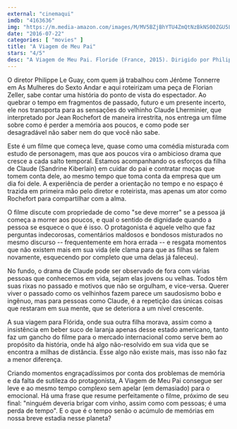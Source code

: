 ```yaml
---
external: "cinemaqui"
imdb: "4163636"
img: "https://m.media-amazon.com/images/M/MV5BZjBhYTU4ZmQtNzBkNS00ZGU5LWIzMzUtYzNhYTMzNTU5NGE2XkEyXkFqcGdeQXVyMzk0ODA2ODM@._V1_SY150_CR4,0,101,150_.jpg"
date: "2016-07-22"
categories: [ "movies" ]
title: "A Viagem de Meu Pai"
stars: "4/5"
desc: "A Viagem de Meu Pai. Floride (France, 2015). Dirigido por Philippe Le Guay. Escrito por Florian Zeller, Philippe Le Guay, Jérôme Tonnerre. Com Jean Rochefort, Sandrine Kiberlain, Laurent Lucas, Anamaria Marinca, Clément Métayer, Coline Beal, Édith Le Merdy, Christèle Tual, Carine Piazzi."
---
```

O diretor Philippe Le Guay, com quem já trabalhou com Jérôme Tonnerre em As Mulheres do Sexto Andar e aqui roteirizam uma peça de Florian Zeller, sabe contar uma história do ponto de vista do espectador. Ao quebrar o tempo em fragmentos de passado, futuro e um presente incerto, ele nos transporta para as sensações do velhinho Claude Lherminier, que interpretado por Jean Rochefort de maneira irrestrita, nos entrega um filme sobre como é perder a memória aos poucos, e como pode ser desagradável não saber nem do que você não sabe.

Este é um filme que começa leve, quase como uma comédia misturada com estudo de personagem, mas que aos poucos vira o ambicioso drama que cresce a cada salto temporal. Estamos acompanhando os esforços da filha de Claude (Sandrine Kiberlain) em cuidar do pai e contratar moças que tomem conta dele, ao mesmo tempo que toma conta da empresa que um dia foi dele. A experiência de perder a orientação no tempo e no espaço é trazida em primeira mão pelo diretor e roteirista, mas apenas um ator como Rochefort para compartilhar com a alma.

O filme discute com propriedade de como "se deve morrer" se a pessoa já começa a morrer aos poucos, e qual o sentido de dignidade quando a pessoa se esquece o que é isso. O protagonista é aquele velho que faz perguntas indecorosas, comentários maldosos e bondosos misturados no mesmo discurso -- frequentemente em hora errada -- e resgata momentos que não existem mais em sua vida (ele clama para que as filhas se falem novamente, esquecendo por completo que uma delas já faleceu).

No fundo, o drama de Claude pode ser observado de fora com várias pessoas que conhecemos em vida, sejam elas jovens ou velhas. Todos têm suas rixas no passado e motivos que não se orgulham, e vice-versa. Querer viver o passado como os velhinhos fazem parece um saudosismo bobo e ingênuo, mas para pessoas como Claude, é a repetição das únicas coisas que restaram em sua mente, que se deteriora a um nível crescente.

A sua viagem para Flórida, onde sua outra filha morava, assim como a insistência em beber suco de laranja apenas desse estado americano, tanto faz um gancho do filme para o mercado internacional como serve bem ao propósito da história, onde há algo não-resolvido em sua vida que se encontra a milhas de distância. Esse algo não existe mais, mas isso não faz a menor diferença.

Criando momentos engraçadíssimos por conta dos problemas de memória e da falta de sutileza do protagonista, A Viagem de Meu Pai consegue ser leve e ao mesmo tempo complexo sem apelar (em demasiado) para o emocional. Há uma frase que resume perfeitamente o filme, próximo de seu final: "ninguém deveria brigar com vinho, assim como com pessoas; é uma perda de tempo". E o que é o tempo senão o acúmulo de memórias em nossa breve estadia nesse planeta?
